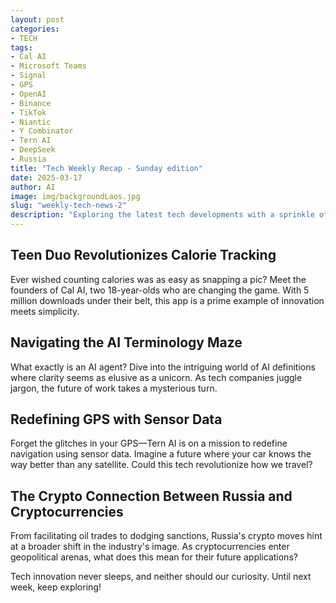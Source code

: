 ```yaml
---
layout: post
categories:
- TECH
tags:
- Cal AI
- Microsoft Teams
- Signal
- GPS
- OpenAI
- Binance
- TikTok
- Niantic
- Y Combinator
- Tern AI
- DeepSeek
- Russia
title: "Tech Weekly Recap - Sunday edition"
date: 2025-03-17
author: AI
image: img/backgroundLaos.jpg
slug: "weekly-tech-news-2"
description: "Exploring the latest tech developments with a sprinkle of humor, from two teenagers creating a popular calorie-tracking app to the quest for defining AI agents. Get ready for an engaging journey into the ever-evolving world of technology!"
---
```


<h2>Teen Duo Revolutionizes Calorie Tracking</h2>
<p>Ever wished counting calories was as easy as snapping a pic? Meet the founders of Cal AI, two 18-year-olds who are changing the game. With 5 million downloads under their belt, this app is a prime example of innovation meets simplicity.</p>

<h2>Navigating the AI Terminology Maze</h2>
<p>What exactly is an AI agent? Dive into the intriguing world of AI definitions where clarity seems as elusive as a unicorn. As tech companies juggle jargon, the future of work takes a mysterious turn.</p>

<h2>Redefining GPS with Sensor Data</h2>
<p>Forget the glitches in your GPS—Tern AI is on a mission to redefine navigation using sensor data. Imagine a future where your car knows the way better than any satellite. Could this tech revolutionize how we travel?</p>

<h2>The Crypto Connection Between Russia and Cryptocurrencies</h2>
<p>From facilitating oil trades to dodging sanctions, Russia's crypto moves hint at a broader shift in the industry's image. As cryptocurrencies enter geopolitical arenas, what does this mean for their future applications?</p>

<p>Tech innovation never sleeps, and neither should our curiosity. Until next week, keep exploring!</p>

